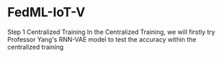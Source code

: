 # FedML-IoT-V

Step 1 Centralized Training
  In the Centralized Training, we will firstly try Professor Yang's RNN-VAE model to test the accuracy within the centralized training
